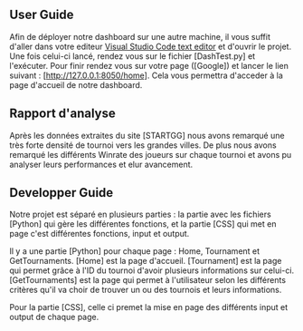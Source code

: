 ## User Guide

Afin de déployer notre dashboard sur une autre machine, il vous suffit d'aller dans votre editeur [Visual Studio Code text editor](/tools/vscode) et d'ouvrir le projet. Une fois celui-ci lancé, rendez vous sur le fichier [DashTest.py] et l'exécuter. Pour finir rendez vous sur votre page ([Google]) et lancer le lien suivant : [http://127.0.0.1:8050/home].
Cela vous permettra d'acceder à la page d'accueil de notre dashboard.

## Rapport d'analyse

Après les données extraites du site [STARTGG] nous avons remarqué une très forte densité de tournoi vers les grandes villes. De plus nous avons remarqué les différents Winrate des joueurs sur chaque tournoi et avons pu analyser leurs performances et elur avancement.

## Developper Guide

Notre projet est séparé en plusieurs parties : la partie avec les fichiers [Python] qui gère les différentes fonctions, et la partie [CSS] qui met en page c'est différentes fonctions, input et output.

Il y a une partie [Python] pour chaque page : Home, Tournament et GetTournaments. 
[Home] est la page d'accueil. 
[Tournament] est la page qui permet grâce à l'ID du tournoi d'avoir plusieurs informations sur celui-ci.
[GetTournaments] est la page qui permet à l'utilisateur selon les différents critères qu'il va choir de trouver un ou des tournois et leurs informations.

Pour la partie [CSS], celle ci premet la mise en page des différents input et output de chaque page.